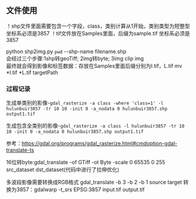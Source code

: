 ## 文件使用
！shp文件里面需要包含一个字段，class，类别计算从1开始，类别类型为短整型  坐标系必须是3857
！tif文件放在Samples里面，后缀为sample.tif 坐标系必须是3857

python shp2img.py `pwd` --shp-name filename.shp  
会经过三个步骤:1shp转geoTiff; 2img转byte; 3img clip img  
最终就会得到影像和标签数据：存放在Samples里面后缀分别为I.tif，L.tif
mv *I.tif *L.tif targetPath

### 过程记录

生成单类别的影像-`gdal_rasterize -a class -where 'class=1' -l hulunbuir3857 -tr 10 10 -init 0 -a_nodata 0 hulunbuir3857.shp output1.tif`  

生成包含全类别的影像-`gdal_rasterize -a class -l hulunbuir3857 -tr 10 10 -init 0 -a_nodata 0 hulunbuir3857.shp output1.tif`  

参考：https://gdal.org/programs/gdal_rasterize.html#cmdoption-gdal-translate-ts

16位转byte:gdal_translate -of GTiff -ot Byte -scale 0 65535 0 255 src_dataset dst_dataset(代码中进行了拉伸优化)

多波段影像需要转换成RGB格式
gdal_translate  -b 3 -b 2 -b 1 source target
转换为3857：gdalwarp -t_srs EPSG:3857 input.tif output.tif